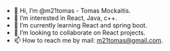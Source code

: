 - 👋 Hi, I’m @m21tomas - Tomas Mockaitis.
- 👀 I’m interested in React, Java, c++.
- 🌱 I’m currently learning React and spring boot.
- 💞️ I’m looking to collaborate on React projects.
- 📫 How to reach me by mail: m21tomas@gmail.com.

<!---
m21tomas/m21tomas is a ✨ special ✨ repository because its `README.md` (this file) appears on your GitHub profile.
You can click the Preview link to take a look at your changes.
--->
